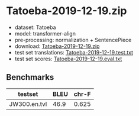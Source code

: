 # Tatoeba-2019-12-19.zip

* dataset: Tatoeba
* model: transformer-align
* pre-processing: normalization + SentencePiece
* download: [Tatoeba-2019-12-19.zip](https://object.pouta.csc.fi/OPUS-MT-models/en-tvl/Tatoeba-2019-12-19.zip)
* test set translations: [Tatoeba-2019-12-19.test.txt](https://object.pouta.csc.fi/OPUS-MT-models/en-tvl/Tatoeba-2019-12-19.test.txt)
* test set scores: [Tatoeba-2019-12-19.eval.txt](https://object.pouta.csc.fi/OPUS-MT-models/en-tvl/Tatoeba-2019-12-19.eval.txt)

## Benchmarks

| testset               | BLEU  | chr-F |
|-----------------------|-------|-------|
| JW300.en.tvl 	| 46.9 	| 0.625 |

